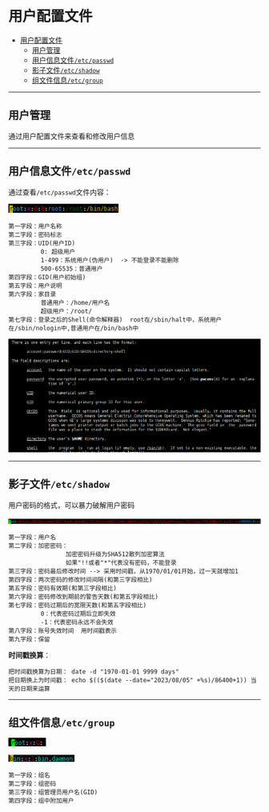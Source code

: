 # 用户配置文件

- [用户配置文件](#用户配置文件)
  - [用户管理](#用户管理)
  - [用户信息文件`/etc/passwd`](#用户信息文件etcpasswd)
  - [影子文件`/etc/shadow`](#影子文件etcshadow)
  - [组文件信息`/etc/group`](#组文件信息etcgroup)

---

## 用户管理

通过用户配置文件来查看和修改用户信息

---

## 用户信息文件`/etc/passwd`

通过查看`/etc/passwd`文件内容：

![文件信息文件内容](images/2023-08-05-09-51-46.png)

```Linux
第一字段：用户名称
第二字段：密码标志
第三字段：UID(用户ID)
         0: 超级用户
         1-499：系统用户(伪用户)  -> 不能登录不能删除
         500-65535：普通用户 
第四字段：GID(用户初始组)
第五字段：用户说明
第六字段：家目录
         普通用户：/home/用户名
         超级用户：/root/
第七字段：登录之后的Shell(命令解释器)  root在/sbin/halt中，系统用户在/sbin/nologin中,普通用户在/bin/bash中
```

![文件信息文件](images/2023-08-05-09-33-25.png)

---

## 影子文件`/etc/shadow`

用户密码的格式，可以暴力破解用户密码

![格式](images/2023-08-05-09-59-13.png)

```Linux
第一字段：用户名
第二字段：加密密码：
                加密密码升级为SHA512散列加密算法
                如果"!!或者"*"代表没有密码，不能登录
第三字段：密码最后修改时间 --> 采用时间戳，从1970/01/01开始，过一天就增加1
第四字段：两次密码的修改时间间隔(和第三字段相比)
第五字段：密码有效期(和第三字段相比)
第六字段：密码修改到期前的警告天数(和第五字段相比)
第七字段：密码过期后的宽限天数(和第五字段相比)
         0：代表密码过期后立即失效
         -1：代表密码永远不会失效
第八字段：账号失效时间  用时间戳表示
第九字段：保留
```

**时间戳换算**：

```Linux
把时间戳换算为日期： date -d "1970-01-01 9999 days"
把日期换上为时间戳： echo $(($(date --date="2023/08/05" +%s)/86400+1)) 当天的日期来运算
```

---

## 组文件信息`/etc/group`

![格式](images/2023-08-05-10-33-58.png)

![格式](images/2023-08-05-10-41-12.png)

```Linux
第一字段：组名
第二字段：组密码
第三字段：组管理员用户名(GID)
第四字段：组中附加用户
```
